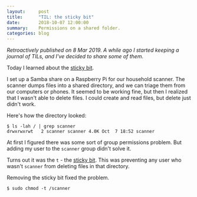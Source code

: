 ```yaml
---
layout:     post
title:      "TIL: the sticky bit"
date:       2018-10-07 12:00:00
summary:    Permissions on a shared folder.
categories: blog
---
```


_Retroactively published on 8 Mar 2019. A while ago I started keeping a journal of TILs, and I've decided to share some of them._

Today I learned about the [sticky bit](https://en.wikipedia.org/wiki/Sticky_bit).

I set up a Samba share on a Raspberry Pi for our household scanner. The scanner dumps files into a shared directory,
and we can triage them from our computers or phones. It seemed to be working fine, but then I realized
that I wasn't able to delete files. I could create and read files, but delete just didn't work.

Here's how the directory looked:

```
$ ls -lah / | grep scanner
drwxrwxrwt   2 scanner scanner 4.0K Oct  7 18:52 scanner
```

At first I figured there was some sort of group permissions problem. But adding my user to the `scanner` group
didn't solve it.

Turns out it was the `t` - the [sticky bit](https://en.wikipedia.org/wiki/Sticky_bit). This was preventing any user who wasn't `scanner` from deleting
files in that directory.

Removing the sticky bit fixed the problem.

```
$ sudo chmod -t /scanner
```

